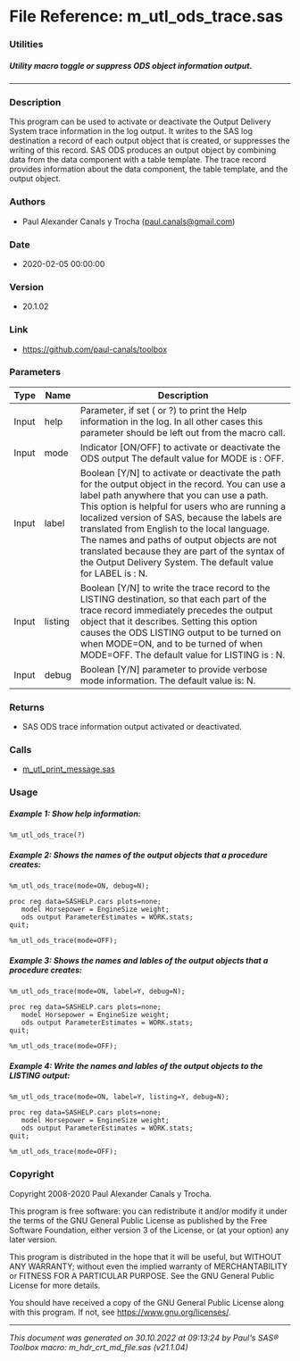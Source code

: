 # File Reference: m_utl_ods_trace.sas

### Utilities

##### Utility macro toggle or suppress ODS object information output.

***

### Description
This program can be used to activate or deactivate the Output Delivery System trace information in the log output. It writes to the SAS log destination a record of each output object that is created, or suppresses the writing of this record. SAS ODS produces an output object by combining data from the data component with a table template. The trace record provides information about the data component, the table template, and the output object.

### Authors
* Paul Alexander Canals y Trocha (paul.canals@gmail.com)

### Date
* 2020-02-05 00:00:00

### Version
* 20.1.02

### Link
* https://github.com/paul-canals/toolbox

### Parameters
| Type | Name | Description |
| ---- | ---- | ----------- |
| Input | help | Parameter, if set ( or ?) to print the Help information in the log. In all other cases this parameter should be left out from the macro call. |
| Input | mode | Indicator [ON/OFF] to activate or deactivate the ODS output The default value for MODE is : OFF. |
| Input | label | Boolean [Y/N] to activate or deactivate the path for the output object in the record. You can use a label path anywhere that you can use a path. This option is helpful for users who are running a localized version of SAS, because the labels are translated from English to the local language. The names and paths of output objects are not translated because they are part of the syntax of the Output Delivery System. The default value for LABEL is : N. |
| Input | listing | Boolean [Y/N] to write the trace record to the LISTING destination, so that each part of the trace record immediately precedes the output object that it describes. Setting this option causes the ODS LISTING output to be turned on when MODE=ON, and to be turned of when MODE=OFF. The default value for LISTING is : N. |
| Input | debug | Boolean [Y/N] parameter to provide verbose mode information. The default value is: N. |

### Returns
* SAS ODS trace information output activated or deactivated.

### Calls
* [m_utl_print_message.sas](m_utl_print_message.md)

### Usage

##### Example 1: Show help information:
```sas
%m_utl_ods_trace(?)
```

##### Example 2: Shows the names of the output objects that a procedure creates:
```sas
%m_utl_ods_trace(mode=ON, debug=N);

proc reg data=SASHELP.cars plots=none;
   model Horsepower = EngineSize weight;
   ods output ParameterEstimates = WORK.stats;
quit;

%m_utl_ods_trace(mode=OFF);
```

##### Example 3: Shows the names and lables of the output objects that a procedure creates:
```sas
%m_utl_ods_trace(mode=ON, label=Y, debug=N);

proc reg data=SASHELP.cars plots=none;
   model Horsepower = EngineSize weight;
   ods output ParameterEstimates = WORK.stats;
quit;

%m_utl_ods_trace(mode=OFF);
```

##### Example 4: Write the names and lables of the output objects to the LISTING output:
```sas
%m_utl_ods_trace(mode=ON, label=Y, listing=Y, debug=N);

proc reg data=SASHELP.cars plots=none;
   model Horsepower = EngineSize weight;
   ods output ParameterEstimates = WORK.stats;
quit;

%m_utl_ods_trace(mode=OFF);
```

### Copyright
Copyright 2008-2020 Paul Alexander Canals y Trocha. 
 
This program is free software: you can redistribute it and/or modify 
it under the terms of the GNU General Public License as published by 
the Free Software Foundation, either version 3 of the License, or 
(at your option) any later version. 
 
This program is distributed in the hope that it will be useful, 
but WITHOUT ANY WARRANTY; without even the implied warranty of 
MERCHANTABILITY or FITNESS FOR A PARTICULAR PURPOSE. See the 
GNU General Public License for more details. 
 
You should have received a copy of the GNU General Public License 
along with this program. If not, see <https://www.gnu.org/licenses/>. 


***
*This document was generated on 30.10.2022 at 09:13:24  by Paul's SAS&reg; Toolbox macro: m_hdr_crt_md_file.sas (v21.1.04)*
